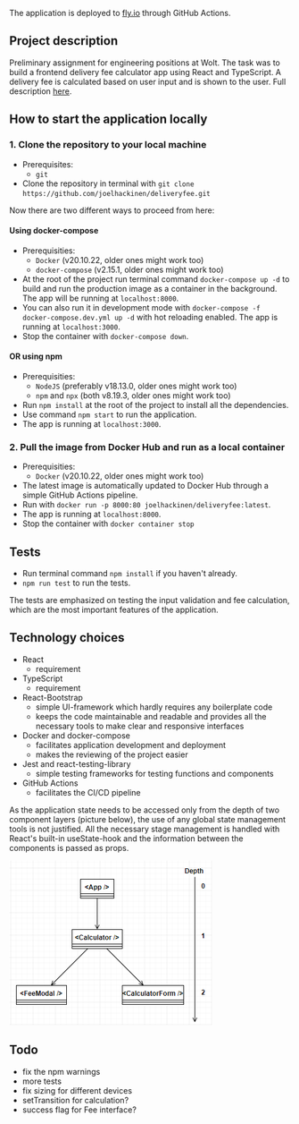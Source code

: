 The application is deployed to [fly.io](https://falling-forest-2596.fly.dev/) through GitHub Actions.

## Project description
Preliminary assignment for engineering positions at Wolt. The task was to build a frontend delivery fee calculator app using React and TypeScript. A delivery fee is calculated based on user input and is shown to the user. Full description [here](https://github.com/woltapp/engineering-summer-intern-2023/blob/main/README.md).

## How to start the application locally

### 1. Clone the repository to your local machine
- Prerequisites:
  - `git`
- Clone the repository in terminal with `git clone https://github.com/joelhackinen/deliveryfee.git`

Now there are two different ways to proceed from here:
#### Using docker-compose
- Prerequisities:
  - `Docker` (v20.10.22, older ones might work too)
  - `docker-compose` (v2.15.1, older ones might work too)
- At the root of the project run terminal command `docker-compose up -d` to build and run the production image as a container in the background. The app will be running at `localhost:8000`.
- You can also run it in development mode with `docker-compose -f docker-compose.dev.yml up -d` with hot reloading enabled. The app is running at `localhost:3000`.
- Stop the container with `docker-compose down`.

#### OR using npm
- Prerequisities:
  - `NodeJS` (preferably v18.13.0, older ones might work too)
  - `npm` and `npx` (both v8.19.3, older ones might work too)
- Run `npm install` at the root of the project to install all the dependencies.
- Use command `npm start` to run the application.
- The app is running at `localhost:3000`.

### 2. Pull the image from Docker Hub and run as a local container
- Prerequisities:
  - `Docker` (v20.10.22, older ones might work too)
- The latest image is automatically updated to Docker Hub through a simple GitHub Actions pipeline.
- Run with `docker run -p 8000:80 joelhackinen/deliveryfee:latest`.
- The app is running at `localhost:8000`.
- Stop the container with `docker container stop`

## Tests
- Run terminal command `npm install` if you haven't already.
- `npm run test` to run the tests.

The tests are emphasized on testing the input validation and fee calculation, which are the most important features of the application. 

## Technology choices
- React
  - requirement
- TypeScript
  - requirement
- React-Bootstrap
  - simple UI-framework which hardly requires any boilerplate code
  - keeps the code maintainable and readable and provides all the necessary tools to make clear and responsive interfaces
- Docker and docker-compose
  - facilitates application development and deployment
  - makes the reviewing of the project easier
- Jest and react-testing-library
  - simple testing frameworks for testing functions and components
- GitHub Actions
  - facilitates the CI/CD pipeline

As the application state needs to be accessed only from the depth of two component layers (picture below), the use of any global state management tools is not justified. All the necessary stage management is handled with React's built-in useState-hook and the information between the components is passed as props.

![uml](./images/componentuml.PNG)

## Todo
- fix the npm warnings
- more tests
- fix sizing for different devices
- setTransition for calculation?
- success flag for Fee interface?